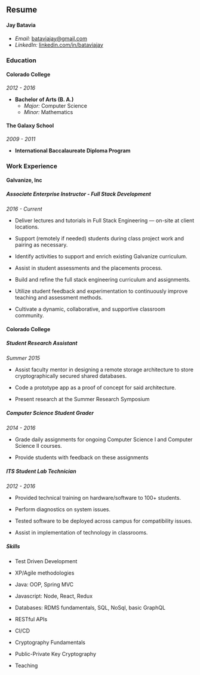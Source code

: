 ## Resume
#### Jay Batavia
  - _Email:_ bataviajay@gmail.com
  - _LinkedIn:_ [linkedin.com/in/bataviajay](https://linkedin.com/in/bataviajay)
### Education
#### Colorado College
  _2012 - 2016_
  - **Bachelor of Arts (B. A.)**
    - _Major:_ Computer Science
    - _Minor:_ Mathematics

#### The Galaxy School
  _2009 - 2011_
  - **International Baccalaureate Diploma Program**

### Work Experience

#### Galvanize, Inc

##### Associate Enterprise Instructor - Full Stack Development

_2016 - Current_
  - Deliver lectures and tutorials in Full Stack Engineering &mdash; on-site at client locations.

  - Support (remotely if needed) students during class project work and pairing as necessary.

  - Identify activities to support and enrich existing Galvanize curriculum.

  - Assist in student assessments and the placements process.

  - Build and refine the full stack engineering curriculum and assignments.

  - Utilize student feedback and experimentation to continuously improve teaching and assessment methods.

  - Cultivate a dynamic, collaborative, and supportive classroom community.

#### Colorado College
##### Student Research Assistant
_Summer 2015_

  - Assist faculty mentor in designing a remote storage architecture to store cryptographically secured shared databases.

  - Code a prototype app as a proof of concept for said architecture.

  - Present research at the Summer Research Symposium

##### Computer Science Student Grader
_2014 - 2016_
  - Grade daily assignments for ongoing Computer Science I and Computer Science II courses.

  - Provide students with feedback on these assignments

##### ITS Student Lab Technician
_2012 - 2016_
  - Provided technical training on hardware/software to 100+ students.

  - Perform diagnostics on system issues.

  - Tested software to be deployed across campus for compatibility issues.

  - Assist in implementation of technology in classrooms.


##### Skills
  - Test Driven Development

  - XP/Agile methodologies

  - Java: OOP, Spring MVC

  - Javascript: Node, React, Redux

  - Databases: RDMS fundamentals, SQL, NoSql, basic GraphQL

  - RESTful APIs

  - CI/CD

  - Cryptography Fundamentals

  - Public-Private Key Cryptography

  - Teaching
